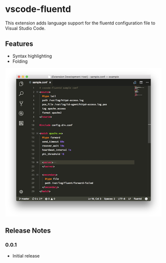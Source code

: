 # vscode-fluentd

This extension adds language support for the fluentd configuration file to Visual Studio Code.

## Features

* Syntax highlighting
* Folding

![screenshot](./images/screenshot.png)

## Release Notes

### 0.0.1
* Initial release
